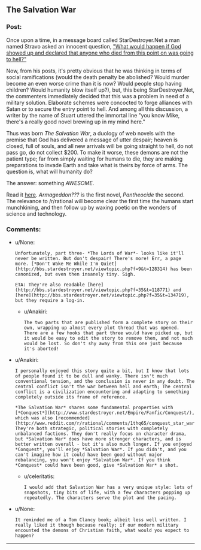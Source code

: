 ## The Salvation War

### Post:

Once upon a time, in a message board called StarDestroyer.Net a man named Stravo asked an innocent question, ["What would happen if God showed up and declared that anyone who died from this point on was going to hell?"](http://bbs.stardestroyer.net/viewtopic.php?f=47&t=117613)

Now, from his posts, it's pretty obvious that he was thinking in terms of social ramifications (would the death penalty be abolished? Would murder become an even worse crime than it is now? Would people stop having children? Would humanity blow itself up?), but, this being StarDestroyer.Net, the commenters immediately decided that this was a problem in need of a military solution. Elaborate schemes were concocted to forge alliances with Satan or to secure the entry point to hell. And among all this discussion, a writer by the name of Stuart uttered the immortal line "you know Mike, there's a really good novel brewing up in my mind here."

Thus was born *The Salvation War*, a duology of web novels with the premise that God has delivered a message of utter despair; heaven is closed, full of souls, and all new arrivals will be going straight to hell, do not pass go, do not collect $200. To make it worse, these demons are not the patient type; far from simply waiting for humans to die, they are making preparations to invade Earth and take what is theirs by force of arms. The question is, what will humanity do?

The answer: something *AWESOME*.

Read it [here](http://www.tboverse.us/HPCAFORUM/phpBB3/viewforum.php?f=29). *Armageddon???* is the first novel, *Pantheocide* the second. The relevance to /r/rational will become clear the first time the humans start munchkining, and then follow up by waxing poetic on the wonders of science and technology.

### Comments:

- u/None:
  ```
  Unfortunately, part three- *The Lords of War*- looks like it'll never be written. But don't despair! There's more! Err, a page more. [*Don't Wake Me While I'm Quiet](http://bbs.stardestroyer.net/viewtopic.php?f=9&t=128314) has been canonized, but even then insanely tiny. Sigh.

  ETA: They're also readable [here](http://bbs.stardestroyer.net/viewtopic.php?f=35&t=118771) and [here](http://bbs.stardestroyer.net/viewtopic.php?f=35&t=134719), but they require a log-in.
  ```

  - u/Anakiri:
    ```
    The two parts that are published form a complete story on their own, wrapping up almost every plot thread that was opened. There are a few hooks that part three would have picked up, but it would be easy to edit the story to remove them, and not much would be lost. So don't shy away from this one just because it's aborted!
    ```

- u/Anakiri:
  ```
  I personally enjoyed this story quite a bit, but I know that lots of people found it to be dull and wanky. There isn't much conventional tension, and the conclusion is never in any doubt. The central conflict isn't the war between hell and earth; The central conflict is a civilization encountering and adapting to something completely outside its frame of reference.

  *The Salvation War* shares some fundamental properties with [*Conquest*](http://www.stardestroyer.net/Empire/Fanfic/Conquest/), which was also [recommended](http://www.reddit.com/r/rational/comments/1thq65/conquest_star_wars_vs_star_trek/). They're both strategic, political stories with completely unbalanced factions. They don't really focus on character drama, but *Salvation War* does have more stronger characters, and is better written overall - but it's also much longer. If you enjoyed *Conquest*, you'll enjoy *Salvation War*. If you didn't, and you can't imagine how it could have been good without major rebalancing, you won't enjoy *Salvation War*. If you think *Conquest* could have been good, give *Salvation War* a shot.
  ```

  - u/celeritatis:
    ```
    I would add that Salvation War has a very unique style: lots of snapshots, tiny bits of life, with a few characters popping up repeatedly. The characters serve the plot and the pacing.
    ```

- u/None:
  ```
  It reminded me of a Tom Clancy book; albeit less well written. I really liked it though because really; if our modern military encounted the demons of Christian faith, what would you expect to happen?
  ```

---

